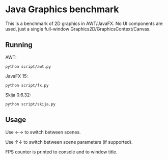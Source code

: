 # Java Graphics benchmark

This is a benchmark of 2D graphics in AWT/JavaFX. No UI components are used, just a single full-window Graphics2D/GraphicsContext/Canvas.

## Running

AWT:

```
python script/awt.py
```

JavaFX 15:

```
python script/fx.py
```

Skija 0.6.32:

```
python script/skija.py
```

## Usage

Use ←→ to switch between scenes.

Use ↑↓ to switch between scene parameters (if supported).

FPS counter is printed to console and to window title.